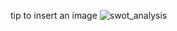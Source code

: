 tip to insert an image
![swot_analysis](https://user-images.githubusercontent.com/82026571/142756626-70fac83e-3fa9-4811-96a7-b944f6450948.png)
